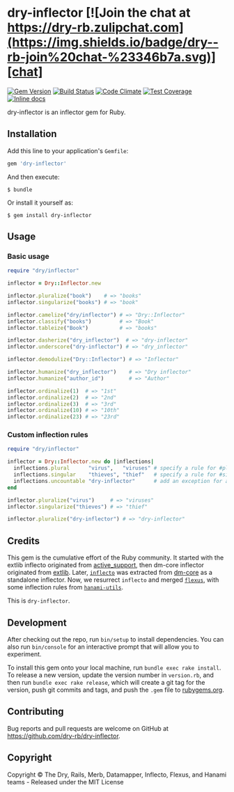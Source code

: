 [gem]: https://rubygems.org/gems/dry-inflector
[travis]: https://travis-ci.org/dry-rb/dry-inflector
[codeclimate]: https://codeclimate.com/github/dry-rb/dry-inflector
[chat]: https://dry-rb.zulipchat.com
[inchpages]: http://inch-ci.org/github/dry-rb/dry-inflector

# dry-inflector [![Join the chat at https://dry-rb.zulipchat.com](https://img.shields.io/badge/dry--rb-join%20chat-%23346b7a.svg)][chat]

[![Gem Version](https://badge.fury.io/rb/dry-inflector.svg)][gem]
[![Build Status](https://travis-ci.org/dry-rb/dry-inflector.svg?branch=master)][travis]
[![Code Climate](https://codeclimate.com/github/dry-rb/dry-inflector/badges/gpa.svg)][codeclimate]
[![Test Coverage](https://codeclimate.com/github/dry-rb/dry-inflector/badges/coverage.svg)][codeclimate]
[![Inline docs](http://inch-ci.org/github/dry-rb/dry-inflector.svg?branch=master)][inchpages]

dry-inflector is an inflector gem for Ruby.

## Installation

Add this line to your application's `Gemfile`:

```ruby
gem 'dry-inflector'
```

And then execute:

```shell
$ bundle
```

Or install it yourself as:

```shell
$ gem install dry-inflector
```

## Usage

### Basic usage

```ruby
require "dry/inflector"

inflector = Dry::Inflector.new

inflector.pluralize("book")    # => "books"
inflector.singularize("books") # => "book"

inflector.camelize("dry/inflector") # => "Dry::Inflector"
inflector.classify("books")         # => "Book"
inflector.tableize("Book")          # => "books"

inflector.dasherize("dry_inflector")  # => "dry-inflector"
inflector.underscore("dry-inflector") # => "dry_inflector"

inflector.demodulize("Dry::Inflector") # => "Inflector"

inflector.humanize("dry_inflector")    # => "Dry inflector"
inflector.humanize("author_id")        # => "Author"

inflector.ordinalize(1)  # => "1st"
inflector.ordinalize(2)  # => "2nd"
inflector.ordinalize(3)  # => "3rd"
inflector.ordinalize(10) # => "10th"
inflector.ordinalize(23) # => "23rd"
```

### Custom inflection rules

```ruby
require "dry/inflector"

inflector = Dry::Inflector.new do |inflections|
  inflections.plural      "virus",   "viruses" # specify a rule for #pluralize
  inflections.singular    "thieves", "thief"   # specify a rule for #singularize
  inflections.uncountable "dry-inflector"      # add an exception for an uncountable word
end

inflector.pluralize("virus")     # => "viruses"
inflector.singularize("thieves") # => "thief"

inflector.pluralize("dry-inflector") # => "dry-inflector"
```

## Credits

This gem is the cumulative effort of the Ruby community.
It started with the extlib inflecto originated from [active_support](https://github.com/rails/rails), then dm-core inflector originated from [extlib](https://github.com/datamapper/extlib).
Later, [`inflecto`](https://github.com/mbj/inflecto) was extracted from [dm-core](https://github.com/datamapper/dm-core) as a standalone inflector.
Now, we resurrect `inflecto` and merged [`flexus`](https://github.com/Ptico/flexus), with some inflection rules from [`hanami-utils`](https://github.com/hanami/utils).

This is `dry-inflector`.

## Development

After checking out the repo, run `bin/setup` to install dependencies. You can also run `bin/console` for an interactive prompt that will allow you to experiment.

To install this gem onto your local machine, run `bundle exec rake install`. To release a new version, update the version number in `version.rb`, and then run `bundle exec rake release`, which will create a git tag for the version, push git commits and tags, and push the `.gem` file to [rubygems.org](https://rubygems.org).

## Contributing

Bug reports and pull requests are welcome on GitHub at https://github.com/dry-rb/dry-inflector.

## Copyright

Copyright © The Dry, Rails, Merb, Datamapper, Inflecto, Flexus, and Hanami teams - Released under the MIT License
